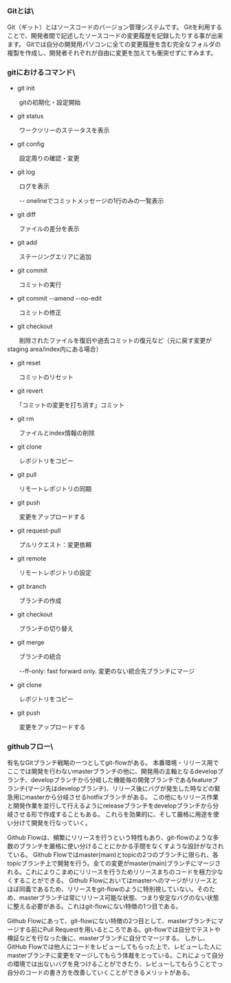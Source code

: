 ### Gitとは\
Git（ギット）とはソースコードのバージョン管理システムです。 Gitを利用することで、開発者間で記述したソースコードの変更履歴を記録したりする事が出来ます。 Gitでは自分の開発用パソコンに全ての変更履歴を含む完全なフォルダの複製を作成し、開発者それぞれが自由に変更を加えても衝突せずにすみます。

### gitにおけるコマンド\

- git init

　　gitの初期化・設定開始

- git status

　　ワークツリーのステータスを表示

- git config 

　　設定周りの確認・変更

- git log

　　ログを表示

　　-- onelineでコミットメッセージの1行のみの一覧表示

- git diff

　　ファイルの差分を表示

- git add

　　ステージングエリアに追加

- git commit 

　　コミットの実行

- git commit --amend --no-edit

　　コミットの修正

- git checkout

　　削除されたファイルを復旧や過去コミットの復元など（元に戻す変更がstaging area/index内にある場合）

- git reset

　　コミットのリセット

- git revert

　　「コミットの変更を打ち消す」コミット

- git rm

　　ファイルとindex情報の削除

- git clone

　　レポジトリをコピー

- git pull

　　リモートレポジトリの同期	

- git push

　　変更をアップロードする

- git request-pull

　　プルリクエスト：変更依頼

- git remote

　　リモートレポジトリの設定

- git branch

　　ブランチの作成

- git checkout

　　ブランチの切り替え

- git merge

　　ブランチの統合

　　--ff-only: fast forward only. 変更のない統合先ブランチにマージ

- git clone

　　レポジトリをコピー

- git push

　　変更をアップロードする


### githubフロー\
有名なGitブランチ戦略の一つとしてgit-flowがある。
本番環境・リリース用でここでは開発を行わないmasterブランチの他に、開発用の主軸となるdevelopブランチ、developブランチから分岐した機能毎の開発ブランチであるfeatureブランチ(マージ先はdevelopブランチ)、リリース後にバグが発生した時などの緊急用にmasterから分岐させるhotfixブランチがある。
この他にもリリース作業と開発作業を並行して行えるようにreleaseブランチをdevelopブランチから分岐させる形で作成することもある。
これらを効果的に、そして厳格に用途を使い分けて開発を行なっていく。

Github Flowは、頻繁にリリースを行うという特性もあり、git-flowのような多数のブランチを厳格に使い分けることにかかる手間をなくすような設計がなされている。
Github Flowではmaster(main)とtopicの2つのブランチに限られ、各topicブランチ上で開発を行う。全ての変更がmaster(main)ブランチにマージされる。これによりこまめにリリースを行うためリリースまちのコードを極力少なくすることができる。
Github Flowにおいてはmasterへのマージがリリースとほぼ同義であるため、リリースをgit-flowのように特別視していない。そのため、masterブランチは常にリリース可能な状態、つまり安定なバグのない状態に整える必要がある。これはgit-flowにない特徴の1つ目である。

Github Flowにあって、git-flowにない特徴の2つ目として、masterブランチにマージする前にPull Requestを用いるところである。git-flowでは自分でテストや検証などを行なった後に、masterブランチに自分でマージする。
しかし、GitHub Flowでは他人にコードをレビューしてもらった上で、レビューした人にmasterブランチに変更をマージしてもらう体裁をとっている。これによって自分の環境では出ないバグを見つけることができたり、レビューしてもらうことでっ自分のコードの書き方を改善していくことができるメリットがある。


